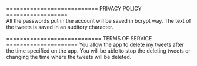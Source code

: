  
 =========================== PRIVACY POLICY ================== <br>
 All the passwords put in the account will be saved in bcrypt way.
 The text of the tweets is saved in an auditory character.
 
 
 ============================ TERMS OF SERVICE =====================
 You allow the app to delete my tweets after the time specified on the app.
 You will be able to stop the deleting tweets or changing the time where the tweets will be deleted.
 